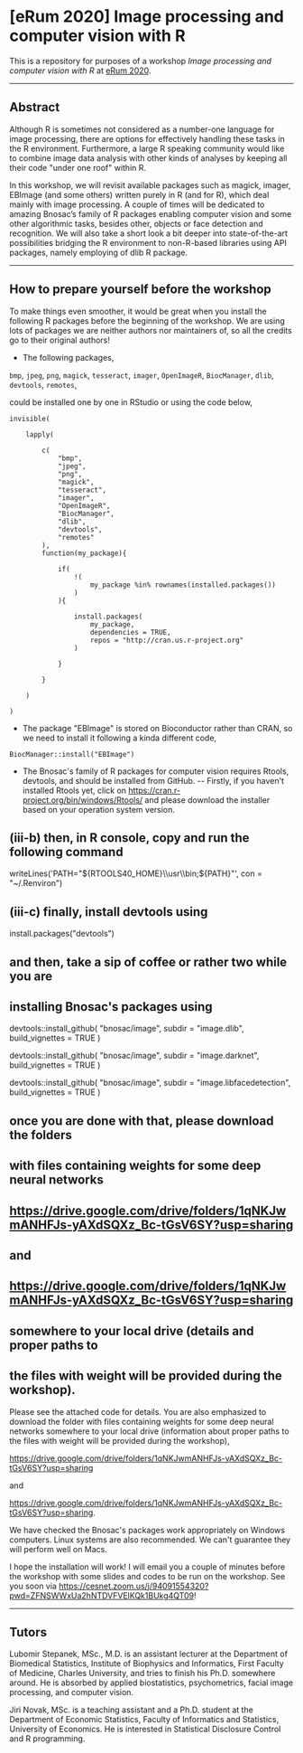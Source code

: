 # [eRum 2020] Image processing and computer vision with R

This is a repository for purposes of a workshop _Image processing and computer vision with R_ at [eRum 2020](https://2020.erum.io/).

---

## Abstract

Although R is sometimes not considered as a number-one language for image processing, there are options for effectively handling these tasks in the R environment. Furthermore, a large R speaking community would like to combine image data analysis with other kinds of analyses by keeping all their code "under one roof" within R.

In this workshop, we will revisit available packages such as magick, imager, EBImage (and some others) written purely in R (and for R), which deal mainly with image processing. A couple of times will be dedicated to amazing Bnosac’s family of R packages enabling computer vision and some other algorithmic tasks, besides other, objects or face detection and recognition. We will also take a short look a bit deeper into state-of-the-art possibilities bridging the R environment to non-R-based libraries using API packages, namely employing of dlib R package.

---

## How to prepare yourself before the workshop

To make things even smoother, it would be great when you install the following R packages before the beginning of the workshop. We are using lots of packages we are neither authors nor maintainers of, so all the credits go to their original authors!

- The following packages,

`bmp`, `jpeg`, `png`, `magick`, `tesseract`, `imager`, `OpenImageR`, `BiocManager`, `dlib`, `devtools`, `remotes`,

could be installed one by one in RStudio or using the code below,

```
invisible(
    
    lapply(
        
        c(  
            "bmp",
            "jpeg",
            "png",
            "magick",
            "tesseract",
            "imager",
            "OpenImageR",
            "BiocManager",
            "dlib",
            "devtools",
            "remotes"
        ),
        function(my_package){
            
            if(
                !(
                    my_package %in% rownames(installed.packages())
                )
            ){
                
                install.packages(
                    my_package,
                    dependencies = TRUE,
                    repos = "http://cran.us.r-project.org"
                )
                
            }
            
        }
        
    )
    
)
```


- The package "EBImage" is stored on Bioconductor rather than CRAN, so we need to install it following a kinda different code,

```
BiocManager::install("EBImage")
```


- The Bnosac's family of R packages for computer vision requires Rtools, devtools, and should be installed from GitHub.
-- Firstly, if you haven't installed Rtools yet, click on https://cran.r-project.org/bin/windows/Rtools/ and please download the installer based on your operation system version.


## (iii-b) then, in R console, copy and run the following command

writeLines('PATH="${RTOOLS40_HOME}\\usr\\bin;${PATH}"', con = "~/.Renviron")

## (iii-c) finally, install devtools using

install.packages("devtools")

##         and then, take a sip of coffee or rather two while you are
##         installing Bnosac's packages using

devtools::install_github(
    "bnosac/image",
    subdir = "image.dlib",
    build_vignettes = TRUE
)

devtools::install_github(
    "bnosac/image",
    subdir = "image.darknet",
    build_vignettes = TRUE
)

devtools::install_github(
    "bnosac/image",
    subdir = "image.libfacedetection",
    build_vignettes = TRUE
)

##         once you are done with that, please download the folders
##         with files containing weights for some deep neural networks
## 
##  https://drive.google.com/drive/folders/1qNKJwmANHFJs-yAXdSQXz_Bc-tGsV6SY?usp=sharing
## 
##         and
## 
##   https://drive.google.com/drive/folders/1qNKJwmANHFJs-yAXdSQXz_Bc-tGsV6SY?usp=sharing
## 
##         somewhere to your local drive (details and proper paths to
##         the files with weight will be provided during the workshop).

Please see the attached code for details. You are also emphasized to download the folder with files containing weights for some deep neural networks somewhere to your local drive (information about proper paths to the files with weight will be provided during the workshop),

https://drive.google.com/drive/folders/1qNKJwmANHFJs-yAXdSQXz_Bc-tGsV6SY?usp=sharing

and

https://drive.google.com/drive/folders/1qNKJwmANHFJs-yAXdSQXz_Bc-tGsV6SY?usp=sharing.

We have checked the Bnosac's packages work appropriately on Windows computers. Linux systems are also recommended. We can't guarantee they will perform well on Macs.

I hope the installation will work! I will email you a couple of minutes before the workshop with some slides and codes to be run on the workshop. See you soon via https://cesnet.zoom.us/j/94091554320?pwd=ZFNSWWxUa2hNTDVFVElKQk1BUkg4QT09!


---

## Tutors

Lubomir Stepanek, MSc., M.D. is an assistant lecturer at the Department of Biomedical Statistics, Institute of Biophysics and Informatics, First Faculty of Medicine, Charles University, and tries to finish his Ph.D. somewhere around. He is absorbed by applied biostatistics, psychometrics, facial image processing, and computer vision.

Jiri Novak, MSc. is a teaching assistant and a Ph.D. student at the Department of Economic Statistics, Faculty of Informatics and Statistics, University of Economics. He is interested in Statistical Disclosure Control and R programming.




